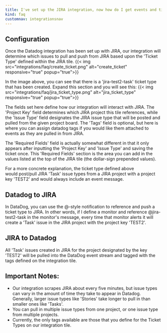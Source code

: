```yaml
---
title: I've set up the JIRA integration, now how do I get events and tickets created?
kind: faq
customnav: integrationsnav
---
```


## Configuration

Once the Datadog integration has been set up with JIRA, our integration will determine which issues to pull and push from JIRA based upon the 'Ticket Type' defined within the JIRA tile.
{{< img src="integrations/faq/create_ticket.png" alt="create_ticket" responsive="true" popup="true">}}

In the image above, you can see that there is a 'jira-test2-task' ticket type that has been created. Expand this section and you will see this:
{{< img src="integrations/faq/jira_ticket_type.png" alt="jira_ticket_type" responsive="true" popup="true">}}

The fields set here define how our integration will interact with JIRA. The 'Project Key' field determines which JIRA project this tile references, while the 'Issue Type' field designates the JIRA issue type that will be posted and pulled from the given project board. The 'Tags' field is optional, but here is where you can assign datadog tags if you would like them attached to events as they are pulled in from JIRA.

The 'Required Fields' field is actually somewhat different in that it only appears after inputting the 'Project Key' and 'Issue Type' and saving the ticket once. This 'Required Fields' section is the area you can add in the values listed at the top of the JIRA tile (the dollar-sign prepended values). 

For a more concrete explanation, the ticket type defined above would post/pull JIRA 'Task' issue types from a JIRA project with a project key 'TEST2' and would always include an event message.

## Datadog to JIRA

In DataDog, you can use the @-style notification to reference and push a ticket type to JIRA. In other words, if I define a monitor and reference @jira-test2-task in the monitor's message, every time that monitor alerts it will create a 'Task' issue in the JIRA project with the project key 'TEST2'.

## JIRA to Datadog

All 'Task' issues created in JIRA for the project designated by the key 'TEST2' will be pulled into the DataDog event stream and tagged with the tags defined on the integration tile.

## Important Notes:

* Our integration scrapes JIRA about every five minutes, but issue types can vary in the amount of time they take to appear in Datadog. Generally, larger issue types like 'Stories' take longer to pull in than smaller ones like 'Tasks'.
* You can pull in multiple issue types from one project, or one issue type from multiple projects.
* Currently, the only tags available are those that you define for the Ticket Types on our integration tile.